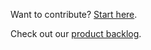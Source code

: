 Want to contribute? [Start here](https://community.resonate.coop/t/dev-volunteers-needed-to-build-the-resonate-ecosystem/2262).

Check out our [product backlog](https://mattermost.resonate.coop/plugins/focalboard/workspace/gr3aqjbmw3d7fp3wukfw7hhppr/shared/bzkz3bnxxsbny3doh9aqhqy8cth/vzfpkzytdq3rkfjjwzagshoyrho?r=kwx8xtyxwcpmqsnh67iz8x74p7a).
